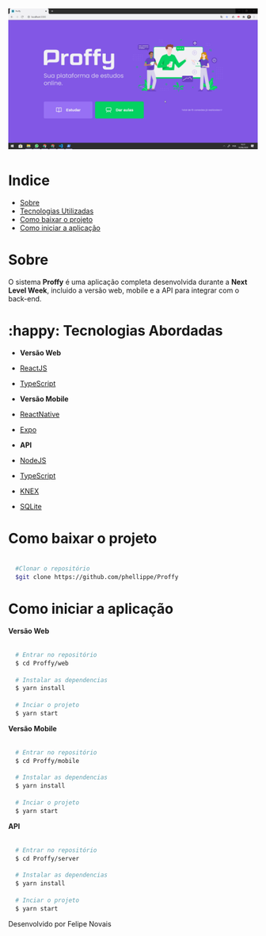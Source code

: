 <h1 display="inline">
  <img src="web/github/gif.gif">
</h1>

# Indice
- [Sobre](#-sobre)
- [Tecnologias Utilizadas](#-tecnologias-utilizadas)
- [Como baixar o projeto](#como-baixar-o-projeto)
- [Como iniciar a aplicação](#como-iniciar-a-aplicação)

# Sobre

O sistema **Proffy** é uma aplicação completa desenvolvida durante a **Next Level Week**, incluido a versão web, mobile e a API para integrar com o back-end.

# :happy: Tecnologias Abordadas

- **Versão Web**
- [ReactJS](https://pt-br.reactjs.org)
- [TypeScript](https://www.typescriptlang.org/)

- **Versão Mobile**
- [ReactNative](https://reactnative.dev/)
- [Expo](https://expo.io/)

- **API**
- [NodeJS](https://nodejs.org/en/)
- [TypeScript](https://www.typescriptlang.org/)
- [KNEX](http://knexjs.org/)
- [SQLite](https://www.sqlite.org/index.html)

#  Como baixar o projeto
```bash

  #Clonar o repositório
  $git clone https://github.com/phellippe/Proffy

```

#  Como iniciar a aplicação

**Versão Web**
```bash

  # Entrar no repositório
  $ cd Proffy/web

  # Instalar as dependencias
  $ yarn install 

  # Inciar o projeto
  $ yarn start

```

**Versão Mobile**
```bash

  # Entrar no repositório
  $ cd Proffy/mobile

  # Instalar as dependencias
  $ yarn install 

  # Inciar o projeto
  $ yarn start

```

**API**
```bash

  # Entrar no repositório
  $ cd Proffy/server

  # Instalar as dependencias
  $ yarn install 

  # Inciar o projeto
  $ yarn start

```

Desenvolvido por Felipe Novais
